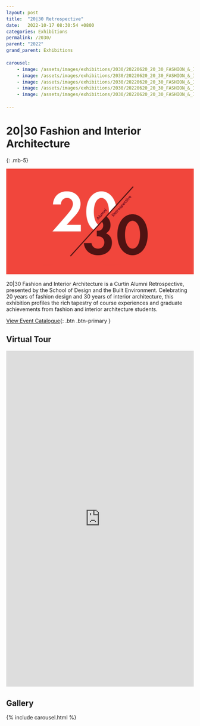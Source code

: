 ```yaml
---
layout: post
title:  "20|30 Retrospective"
date:   2022-10-17 08:30:54 +0800
categories: Exhibitions
permalink: /2030/  
parent: "2022"
grand_parent: Exhibitions

carousel:
    - image: /assets/images/exhibitions/2030/20220620_20_30_FASHION_&_INTERIOR_ARCHITECTURE_0003.jpg
    - image: /assets/images/exhibitions/2030/20220620_20_30_FASHION_&_INTERIOR_ARCHITECTURE_0009.jpg
    - image: /assets/images/exhibitions/2030/20220620_20_30_FASHION_&_INTERIOR_ARCHITECTURE_0013.jpg
    - image: /assets/images/exhibitions/2030/20220620_20_30_FASHION_&_INTERIOR_ARCHITECTURE_0022.jpg
    - image: /assets/images/exhibitions/2030/20220620_20_30_FASHION_&_INTERIOR_ARCHITECTURE_0024.jpg

---
```



# 20|30 Fashion and Interior Architecture 
{: .mb-5}

![20-30 Logo](/assets/images/exhibitions/2030/20-30_logo.png)

<p> 20|30 Fashion and Interior Architecture is a Curtin Alumni Retrospective, presented by the School of Design and the Built Environment. Celebrating 20 years of fashion design and 30 years of interior architecture, this exhibition profiles the rich tapestry of course experiences and graduate achievements from fashion and interior architecture students. </p>

[View Event Catalogue](https://issuu.com/curtin-dbe/docs/20_30_exhibition_book_){: .btn .btn-primary }



## Virtual Tour
<iframe width='100%' height='900px' src='https://my.matterport.com/show/?m=GYJKWDjoaSS' frameborder='0' allowfullscreen allow='xr-spatial-tracking'></iframe>

## Gallery

{% include carousel.html %}